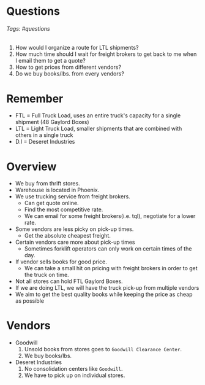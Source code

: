 # Questions
###### Tags: #questions 
1. How would I organize a route for LTL shipments?
2. How much time should I wait for freight brokers to get back to me when I email them to get a quote?
3. How to get prices from different vendors?
4. Do we buy books/lbs. from every vendors?

# Remember
- FTL = Full Truck Load, uses an entire truck's capacity for a single shipment (48 Gaylord Boxes)
- LTL = Light Truck Load, smaller shipments that are combined with others in a single truck
- D.I = Deseret Industries

# Overview
- We buy from thrift stores.
- Warehouse is located in Phoenix.
- We use trucking service from freight brokers.
	- Can get quote online.
	- Find the most competitive rate.
	- We can email for some freight brokers(i.e. tql), negotiate for a lower rate.
- Some vendors are less picky on pick-up times.
	- Get the absolute cheapest freight.
- Certain vendors care more about pick-up times
	-  Sometimes forklift operators can only work on certain times of the day.
- If vendor sells books for good price.
	- We can take a small hit on pricing with freight brokers in order to get the truck on time.
- Not all stores can hold FTL Gaylord Boxes.
- If we are doing LTL, we will have the truck pick-up from multiple vendors
- We aim to get the best quality books while keeping the price as cheap as possible

# Vendors
- Goodwill
	1. Unsold books from stores goes to `Goodwill Clearance Center`.
	2. We buy books/lbs.
- Deseret Industries
	1. No consolidation centers like `Goodwill`.
	2. We have to pick up on individual stores.